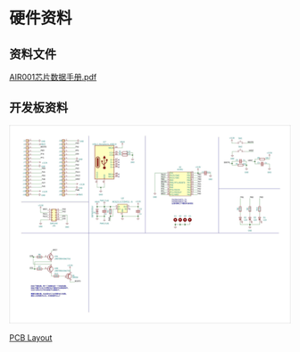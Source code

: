 # 硬件资料

## 资料文件

[AIR001芯片数据手册.pdf](https://cdn.openluat-luatcommunity.openluat.com/attachment/20230703104209543_AIR001芯片数据手册.pdf)

## 开发板资料

![air001_hw](img/air001_hw.jpg)

[PCB Layout](https://wiki.luatos.com/_static/bom/Air001.html)

